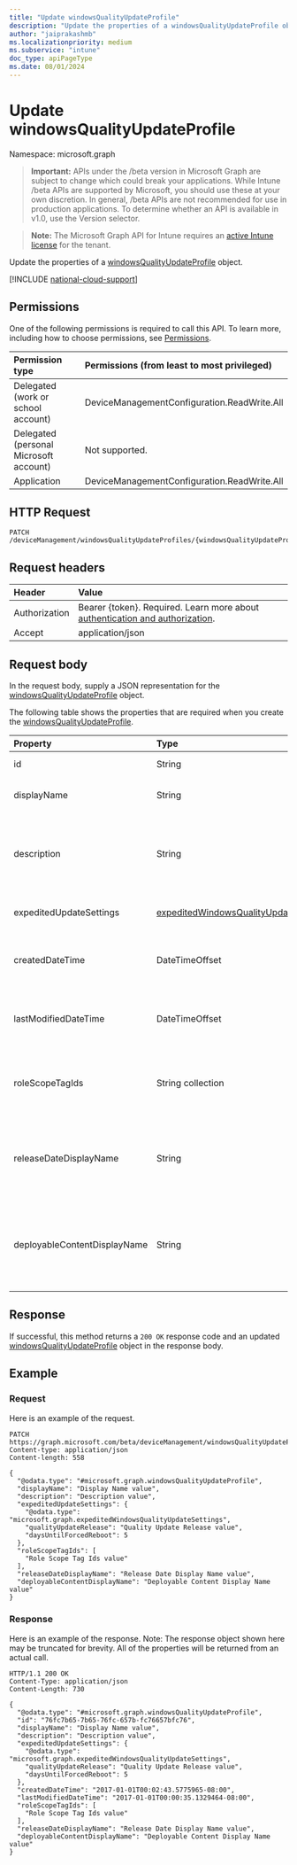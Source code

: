 ```yaml
---
title: "Update windowsQualityUpdateProfile"
description: "Update the properties of a windowsQualityUpdateProfile object."
author: "jaiprakashmb"
ms.localizationpriority: medium
ms.subservice: "intune"
doc_type: apiPageType
ms.date: 08/01/2024
---
```


# Update windowsQualityUpdateProfile

Namespace: microsoft.graph

> **Important:** APIs under the /beta version in Microsoft Graph are subject to change which could break your applications. While Intune /beta APIs are supported by Microsoft, you should use these at your own discretion. In general, /beta APIs are not recommended for use in production applications. To determine whether an API is available in v1.0, use the Version selector.

> **Note:** The Microsoft Graph API for Intune requires an [active Intune license](https://go.microsoft.com/fwlink/?linkid=839381) for the tenant.

Update the properties of a [windowsQualityUpdateProfile](../resources/intune-softwareupdate-windowsqualityupdateprofile.md) object.

[!INCLUDE [national-cloud-support](../../includes/all-clouds.md)]

## Permissions
One of the following permissions is required to call this API. To learn more, including how to choose permissions, see [Permissions](/graph/permissions-reference).

|Permission type|Permissions (from least to most privileged)|
|:---|:---|
|Delegated (work or school account)|DeviceManagementConfiguration.ReadWrite.All|
|Delegated (personal Microsoft account)|Not supported.|
|Application|DeviceManagementConfiguration.ReadWrite.All|

## HTTP Request
<!-- {
  "blockType": "ignored"
}
-->
``` http
PATCH /deviceManagement/windowsQualityUpdateProfiles/{windowsQualityUpdateProfileId}
```

## Request headers
|Header|Value|
|:---|:---|
|Authorization|Bearer {token}. Required. Learn more about [authentication and authorization](/graph/auth/auth-concepts).|
|Accept|application/json|

## Request body
In the request body, supply a JSON representation for the [windowsQualityUpdateProfile](../resources/intune-softwareupdate-windowsqualityupdateprofile.md) object.

The following table shows the properties that are required when you create the [windowsQualityUpdateProfile](../resources/intune-softwareupdate-windowsqualityupdateprofile.md).

|Property|Type|Description|
|:---|:---|:---|
|id|String|The Intune policy id.|
|displayName|String|The display name for the profile.|
|description|String|The description of the profile which is specified by the user.|
|expeditedUpdateSettings|[expeditedWindowsQualityUpdateSettings](../resources/intune-softwareupdate-expeditedwindowsqualityupdatesettings.md)|Expedited update settings.|
|createdDateTime|DateTimeOffset|The date time that the profile was created.|
|lastModifiedDateTime|DateTimeOffset|The date time that the profile was last modified.|
|roleScopeTagIds|String collection|List of Scope Tags for this Quality Update entity.|
|releaseDateDisplayName|String|Friendly release date to display for a Quality Update release|
|deployableContentDisplayName|String|Friendly display name of the quality update profile deployable content|



## Response
If successful, this method returns a `200 OK` response code and an updated [windowsQualityUpdateProfile](../resources/intune-softwareupdate-windowsqualityupdateprofile.md) object in the response body.

## Example

### Request
Here is an example of the request.
``` http
PATCH https://graph.microsoft.com/beta/deviceManagement/windowsQualityUpdateProfiles/{windowsQualityUpdateProfileId}
Content-type: application/json
Content-length: 558

{
  "@odata.type": "#microsoft.graph.windowsQualityUpdateProfile",
  "displayName": "Display Name value",
  "description": "Description value",
  "expeditedUpdateSettings": {
    "@odata.type": "microsoft.graph.expeditedWindowsQualityUpdateSettings",
    "qualityUpdateRelease": "Quality Update Release value",
    "daysUntilForcedReboot": 5
  },
  "roleScopeTagIds": [
    "Role Scope Tag Ids value"
  ],
  "releaseDateDisplayName": "Release Date Display Name value",
  "deployableContentDisplayName": "Deployable Content Display Name value"
}
```

### Response
Here is an example of the response. Note: The response object shown here may be truncated for brevity. All of the properties will be returned from an actual call.
``` http
HTTP/1.1 200 OK
Content-Type: application/json
Content-Length: 730

{
  "@odata.type": "#microsoft.graph.windowsQualityUpdateProfile",
  "id": "76fc7b65-7b65-76fc-657b-fc76657bfc76",
  "displayName": "Display Name value",
  "description": "Description value",
  "expeditedUpdateSettings": {
    "@odata.type": "microsoft.graph.expeditedWindowsQualityUpdateSettings",
    "qualityUpdateRelease": "Quality Update Release value",
    "daysUntilForcedReboot": 5
  },
  "createdDateTime": "2017-01-01T00:02:43.5775965-08:00",
  "lastModifiedDateTime": "2017-01-01T00:00:35.1329464-08:00",
  "roleScopeTagIds": [
    "Role Scope Tag Ids value"
  ],
  "releaseDateDisplayName": "Release Date Display Name value",
  "deployableContentDisplayName": "Deployable Content Display Name value"
}
```
